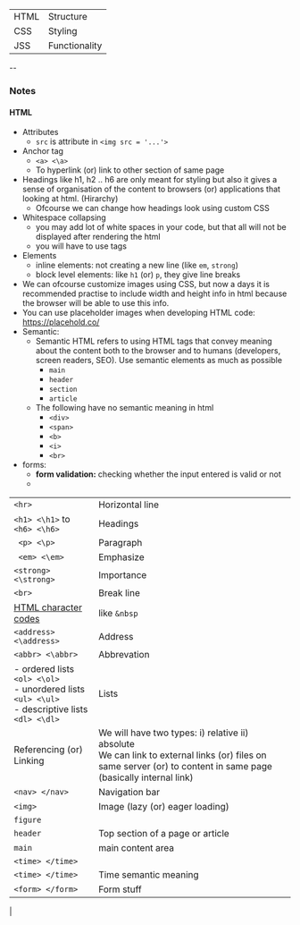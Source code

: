 
| | | 
|:--|:--|
| HTML | Structure |
| CSS  | Styling   |
| JSS  | Functionality |

--
### Notes
#### HTML

- Attributes
    - ```src``` is attribute in ```<img src = '...'>```
- Anchor tag
    - ```<a> <\a>```
    - To hyperlink (or) link to other section of same page
- Headings like h1, h2 .. h6 are only meant for styling but also it gives a sense of organisation of the content to browsers (or) applications that looking at html. (Hirarchy)
    - Ofcourse we can change how headings look using custom CSS
- Whitespace collapsing
    - you may add lot of white spaces in your code, but that all will not be displayed after rendering the html
    - you will have to use tags
- Elements
    - inline elements: not creating a new line (like ```em```, ```strong```)
    - block level elements: like ```h1``` (or) ```p```, they give line breaks
- We can ofcourse customize images using CSS, but now a days it is recommended practise to include width and height info in html because the browser will be able to use this info.
- You can use placeholder images when developing HTML code: https://placehold.co/
- Semantic:
    - Semantic HTML refers to using HTML tags that convey meaning about the content both to the browser and to humans (developers, screen readers, SEO). Use semantic elements as much as possible
        -  ```main```
        - ```header```
        - ```section```
        - ```article```
    - The following have no semantic meaning in html
        - ```<div>```
        - ```<span>```
        - ```<b>```
        - ```<i>```
        - ```<br>```
- forms:
    - **form validation:** checking whether the input entered is valid or not
    - 

| | |
|:--|:--|
| ```<hr>``` | Horizontal line |
| ```<h1> <\h1>``` to ```<h6> <\h6>``` | Headings | 
| ``` <p> <\p>``` | Paragraph
| ``` <em> <\em>``` | Emphasize |
| ``` <strong> <\strong> ``` | Importance |
| ``` <br> ``` | Break line |
| [HTML character codes](https://html.spec.whatwg.org/multipage/named-characters.html#named-character-references) | like ```&nbsp``` |
| ``` <address> <\address> ``` | Address |
| ``` <abbr> <\abbr> ``` | Abbrevation |
| - ordered lists ```<ol> <\ol>``` <br> - unordered lists ```<ul> <\ul>``` <br> - descriptive lists ```<dl> <\dl>``` | Lists |
| Referencing (or) Linking | We will have two types: i) relative ii) absolute <br> We can link to external links (or) files on same server (or) to content in same page (basically internal link)|
| ```<nav> </nav>``` | Navigation bar |
| ```<img>``` | Image (lazy (or) eager loading) |
| ```figure``` | |
| ```header``` | Top section of a page or article |
| ```main``` | main content area |
| ```<time> </time>``` | |
| ```<time> </time>``` | Time semantic meaning |
| ```<form> </form>``` | Form stuff |
|
